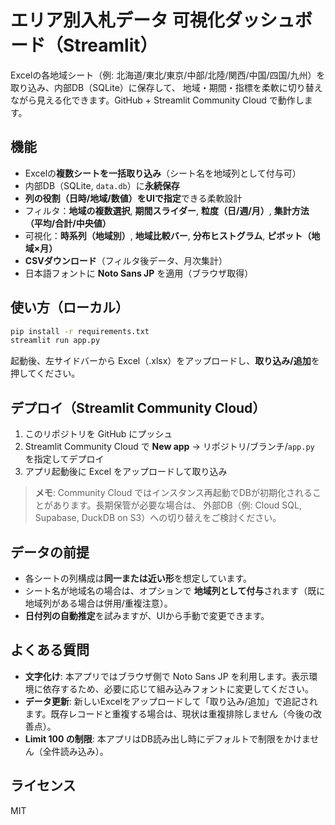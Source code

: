 # エリア別入札データ 可視化ダッシュボード（Streamlit）

Excelの各地域シート（例: 北海道/東北/東京/中部/北陸/関西/中国/四国/九州）を取り込み、内部DB（SQLite）に保存して、
地域・期間・指標を柔軟に切り替えながら見える化できます。GitHub + Streamlit Community Cloud で動作します。

## 機能
- Excelの**複数シートを一括取り込み**（シート名を地域列として付与可）
- 内部DB（SQLite, `data.db`）に**永続保存**
- **列の役割（日時/地域/数値）をUIで指定**できる柔軟設計
- フィルタ：**地域の複数選択**, **期間スライダー**, **粒度（⽇/週/月）**, **集計方法（平均/合計/中央値）**
- 可視化：**時系列（地域別）**, **地域比較バー**, **分布ヒストグラム**, **ピボット（地域×月）**
- **CSVダウンロード**（フィルタ後データ、月次集計）
- 日本語フォントに **Noto Sans JP** を適用（ブラウザ取得）

## 使い方（ローカル）
```bash
pip install -r requirements.txt
streamlit run app.py
```
起動後、左サイドバーから Excel（.xlsx）をアップロードし、**取り込み/追加**を押してください。

## デプロイ（Streamlit Community Cloud）
1. このリポジトリを GitHub にプッシュ
2. Streamlit Community Cloud で **New app** → リポジトリ/ブランチ/`app.py` を指定してデプロイ
3. アプリ起動後に Excel をアップロードして取り込み

> **メモ**: Community Cloud ではインスタンス再起動でDBが初期化されることがあります。長期保管が必要な場合は、
> 外部DB（例: Cloud SQL, Supabase, DuckDB on S3）への切り替えをご検討ください。

## データの前提
- 各シートの列構成は**同一または近い形**を想定しています。
- シート名が地域名の場合は、オプションで **地域列として付与**されます（既に地域列がある場合は併用/重複注意）。
- **日付列の自動推定**を試みますが、UIから手動で変更できます。

## よくある質問
- **文字化け**: 本アプリではブラウザ側で Noto Sans JP を利用します。表示環境に依存するため、必要に応じて組み込みフォントに変更してください。
- **データ更新**: 新しいExcelをアップロードして「取り込み/追加」で追記されます。既存レコードと重複する場合は、現状は重複排除しません（今後の改善点）。
- **Limit 100 の制限**: 本アプリはDB読み出し時にデフォルトで制限をかけません（全件読み込み）。

## ライセンス
MIT

